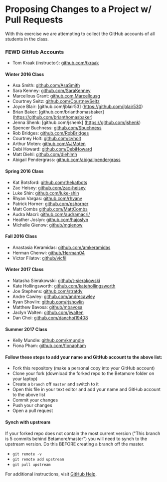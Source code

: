 # Proposing Changes to a Project w/ Pull Requests

With this exercise we are attempting to collect the GitHub accounts of all students in the class.

### FEWD GitHub Accounts

  * Tom Kraak (instructor): [github.com/tkraak](https://github.com/tkraak)

#### Winter 2016 Class

  * Asa Smith: [github.com/AsaSmith](https://github.com/AsaSmith)
  * Sara Kenney: [github.com/SaraKenney](https://github.com/SaraKenney)
  * Marcellous Grant: [github.com.Marcellousg](https://github.com/Marcellousg)
  * Courtney Seitz: [github.com/CourtneySeitz](https://github.com/CourtneySeitz)
  * Joyce Blair: [github.com/jblair53] (https://github.com/jblair530)
  * Brian Baker: [github.com/brianthomasbaker] (https://github.com/brianthomasbaker)
  * Jenna Shenk: [github.com/jshenk] (https://github.com/jshenk)
  * Spencer Buchness: [github.com/Sbuchness](https://github.com/SBuchness)
  * Rob Bridges: [github.com/RobBridges](https://github.com/rob-b-b-4)
  * Courtney Holt: [github.com/cvholt](https://github.com/cvholt)
  * Arthur Moten: [github.com/AJMoten](https://github.com/AJMoten)
  * Debi Howard: [github.com/DebiHoward](https://github.com/debihoward)
  * Matt Diehl: [github.com/diehlmh](https://github.com/diehlmh)
  * Abigail Pendergrass: [github.com/abigailpendergrass](http://github.com/abigailpendergrass)

#### Spring 2016 Class

  * Kat Botsford: [github.com/thekatbots](https://github.com/thekatbots)
  * Zac Heisey: [github.com/zac-heisey](https://github.com/zac-heisey)
  * Luke Shin: [github.com/luke-shin](https://github.com/Luke-Shin)
  * Rhyan Vargas: [github.com/rhyanv](https://github.com/rhyanv)
  * Patrick Horner: [github.com/pshorner](https://github.com/pshorner)
  * Matt Combs [github.com/MattCombs](https://github.com/MattCombs)
  * Audra Macri: [github.com/audramacri/](https://github.com/audramacri/)
  * Heather Joslyn: [github.com/hajoslyn](https://github.com/hajoslyn)
  * Michelle Gienow: [github/mgienow](https://github.com/mgienow)

#### Fall 2016 Class

  * Anastasia Keramidas: [github.com/amkeramidas](https://github.com/amkeramidas)
  * Herman Chenwi: [github/Herman04](https://github.com/Herman04)
  * Victor Filatov: [github/vicfil](https://github.com/vicfil)

#### Winter 2017 Class

  * Natasha Sierakowski: [github/t-sierakowski](https://github.com/t-sierakowski)
  * Kate Hollingsworth: [github.com/katehollingsworth](https://github.com/katehollingsworth)
  * Joe Stephens: [github.com/stratdv](https://github.com/stratdv)
  * Andre Cawley: [github.com/andrecawley](https://github.com/andrecawley)
  * Ryan Shovlin: [github.com/rjshovlin](https://github.com/rjshovlin)
  * Matthew Bavosa: [github/mbavosa](https://github.com/mbavosa)
  * Jaclyn Walten: [github.com/jwalten](https://github.com/jwalten)
  * Dan Choi: [github.com/danchoi19408](https://github.com/danchoi19408)

#### Summer 2017 Class

  * Kelly Mundle: [github.com/kmundle](https://github.com/kmundle)
  * Fiona Pham: [github.com/fionapham](https://github.com/fionapham)


#### Follow these steps to add your name and GitHub account to the above list:

  * Fork this repository (make a personal copy into your GitHub account)
  * Clone your fork (download the forked repo to the Betamore folder on your laptop)
  * Create a `branch` off `master` and switch to it
  * Open this file in your text editor and add your name and GitHub account to the above list
  * Commit your changes
  * Push your changes
  * Open a pull request

#### Synch with upstream

If your forked repo does not contain the most current version ("This branch is 5 commits behind Betamore/master") you will need to synch to the upstream version. Do this BEFORE creating a branch off the master.

  * `git remote -v`
  * `git remote add upstream`
  * `git pull upstream`

For additional instructions, visit [GitHub Help](https://help.github.com/categories/collaborating-on-projects-using-pull-requests/).
